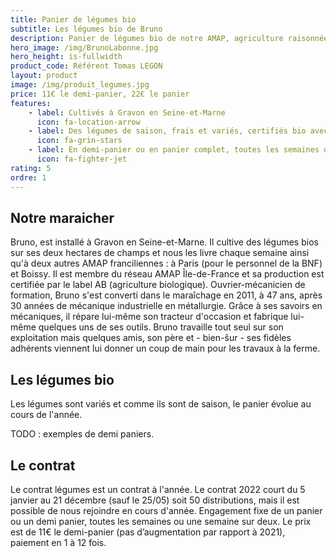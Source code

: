 ```yaml
---
title: Panier de légumes bio
subtitle: Les légumes bio de Bruno
description: Panier de légumes bio de notre AMAP, agriculture raisonnée, biologique, circuit court.
hero_image: /img/BrunoLabonne.jpg
hero_height: is-fullwidth
product_code: Référent Tomas LEGON
layout: product
image: /img/produit_legumes.jpg
price: 11€ le demi-panier, 22€ le panier
features:
    - label: Cultivés à Gravon en Seine-et-Marne
      icon: fa-location-arrow
    - label: Des légumes de saison, frais et variés, certifiés bio avec le label AB.
      icon: fa-grin-stars
    - label: En demi-panier ou en panier complet, toutes les semaines ou tous les 15 jours.
      icon: fa-fighter-jet
rating: 5
ordre: 1
---
```



## Notre maraicher

Bruno, est installé à Gravon en Seine-et-Marne. Il cultive des légumes bios sur ses deux hectares de champs et nous les livre chaque semaine ainsi qu'à deux autres AMAP franciliennes : à Paris (pour le personnel de la BNF) et Boissy. Il est membre du réseau AMAP Île-de-France et sa production est certifiée par le label AB (agriculture biologique). Ouvrier-mécanicien de formation, Bruno s'est converti dans le maraîchage en 2011, à 47 ans, après 30 années de mécanique industrielle en métallurgie. Grâce à ses savoirs en mécaniques, il répare lui-même son tracteur d'occasion et fabrique lui-même quelques uns de ses outils. Bruno travaille tout seul sur son exploitation mais quelques amis, son père et - bien-ŝur - ses fidèles adhérents viennent lui donner un coup de main pour les travaux à la ferme.

## Les légumes bio

Les légumes sont variés et comme ils sont de saison, le panier évolue au cours de l'année.

TODO : exemples de demi paniers.

## Le contrat

Le contrat légumes est un contrat à l'année.
Le contrat 2022 court du 5 janvier au 21 décembre (sauf le 25/05) soit 50 distributions, mais il est possible de nous rejoindre en cours d'année.
Engagement fixe de un panier ou un demi panier, toutes les semaines ou une semaine sur deux.
Le prix est de 11€ le demi-panier (pas d’augmentation par rapport à 2021), paiement en 1 à 12 fois.
